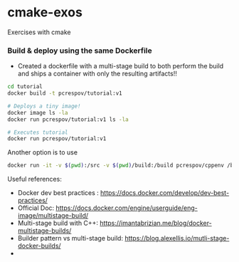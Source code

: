 # cmake-exos
Exercises with cmake


### Build & deploy using the same Dockerfile
 - Created a dockerfile with a multi-stage build to both perform the build and ships a container with
 only the resulting artifacts!!

 ```bash
 cd tutorial
 docker build -t pcrespov/tutorial:v1

 # Deploys a tiny image!
 docker image ls -la
 docker run pcrespov/tutorial:v1 ls -la

 # Executes tutorial
 docker run pcrespov/tutorial:v1
 ```

Another option is to use
```bash
docker run -it -v $(pwd):/src -v $(pwd)/build:/build pcrespov/cppenv /bin/bash
```

Useful references:
 - Docker dev best practices : https://docs.docker.com/develop/dev-best-practices/
 - Official Doc: https://docs.docker.com/engine/userguide/eng-image/multistage-build/
 - Multi-stage build with C++: https://imantabrizian.me/blog/docker-multistage-builds/
 - Builder pattern vs multi-stage build: https://blog.alexellis.io/mutli-stage-docker-builds/
 -
